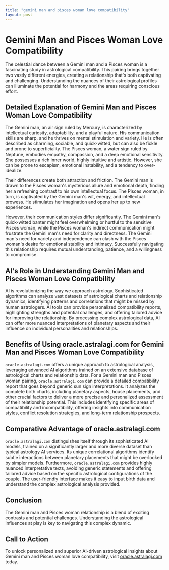 ```yaml
---
title: "gemini man and pisces woman love compatibility"
layout: post
---
```


# Gemini Man and Pisces Woman Love Compatibility

The celestial dance between a Gemini man and a Pisces woman is a fascinating study in astrological compatibility. This pairing brings together two vastly different energies, creating a relationship that's both captivating and challenging. Understanding the nuances of their astrological profiles can illuminate the potential for harmony and the areas requiring conscious effort.

## Detailed Explanation of Gemini Man and Pisces Woman Love Compatibility

The Gemini man, an air sign ruled by Mercury, is characterized by intellectual curiosity, adaptability, and a playful nature. His communication skills are sharp, and he thrives on mental stimulation and variety.  He is often described as charming, sociable, and quick-witted, but can also be fickle and prone to superficiality.  The Pisces woman, a water sign ruled by Neptune, embodies empathy, compassion, and a deep emotional sensitivity.  She possesses a rich inner world, highly intuitive and artistic. However, she can be prone to escapism, emotional instability, and a tendency to over-idealize.

Their differences create both attraction and friction. The Gemini man is drawn to the Pisces woman's mysterious allure and emotional depth, finding her a refreshing contrast to his own intellectual focus.  The Pisces woman, in turn, is captivated by the Gemini man's wit, energy, and intellectual prowess.  He stimulates her imagination and opens her up to new experiences.

However, their communication styles differ significantly. The Gemini man's quick-witted banter might feel overwhelming or hurtful to the sensitive Pisces woman, while the Pisces woman's indirect communication might frustrate the Gemini man's need for clarity and directness. The Gemini man's need for variety and independence can clash with the Pisces woman's desire for emotional stability and intimacy.  Successfully navigating this relationship requires mutual understanding, patience, and a willingness to compromise.


## AI's Role in Understanding Gemini Man and Pisces Woman Love Compatibility

AI is revolutionizing the way we approach astrology.  Sophisticated algorithms can analyze vast datasets of astrological charts and relationship dynamics, identifying patterns and correlations that might be missed by human astrologers.  AI tools can provide personalized compatibility reports, highlighting strengths and potential challenges, and offering tailored advice for improving the relationship.  By processing complex astrological data, AI can offer more nuanced interpretations of planetary aspects and their influence on individual personalities and relationships.

## Benefits of Using oracle.astralagi.com for Gemini Man and Pisces Woman Love Compatibility

`oracle.astralagi.com` offers a unique approach to astrological analysis, leveraging advanced AI algorithms trained on an extensive database of astrological charts and relationship data.  For a Gemini man and Pisces woman pairing,  `oracle.astralagi.com` can provide a detailed compatibility report that goes beyond generic sun sign interpretations. It analyzes the complete birth charts, including planetary aspects, house placements, and other crucial factors to deliver a more precise and personalized assessment of their relationship potential.  This includes identifying specific areas of compatibility and incompatibility, offering insights into communication styles, conflict resolution strategies, and long-term relationship prospects.

## Comparative Advantage of oracle.astralagi.com

`oracle.astralagi.com` distinguishes itself through its sophisticated AI models, trained on a significantly larger and more diverse dataset than typical astrology AI services.  Its unique correlational algorithms identify subtle interactions between planetary placements that might be overlooked by simpler models.  Furthermore, `oracle.astralagi.com` provides highly nuanced interpretative texts, avoiding generic statements and offering tailored advice based on the specific astrological configurations of the couple.  The user-friendly interface makes it easy to input birth data and understand the complex astrological analysis provided.


## Conclusion

The Gemini man and Pisces woman relationship is a blend of exciting contrasts and potential challenges.  Understanding the astrological influences at play is key to navigating this complex dynamic.

## Call to Action

To unlock personalized and superior AI-driven astrological insights about Gemini man and Pisces woman love compatibility, visit [oracle.astralagi.com](https://oracle.astralagi.com) today.